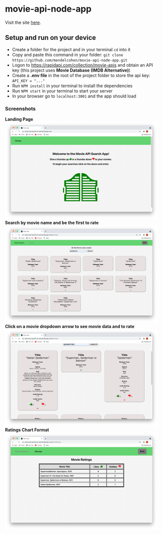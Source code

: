 # movie-api-node-app

Visit the site [here](https://movie-api-search-to-rate.herokuapp.com).

## Setup and run on your device

- Create a folder for the project and in your terminal `cd` into it
- Copy and paste this command in your folder: `git clone https://github.com/mendelcohen/movie-api-node-app.git`
- Logon to https://rapidapi.com/collection/movie-apis and obtain an API key (this project uses **Movie Database (IMDB Alternative)**)
- Create a **.env file** in the root of the project folder to store the api key: `API_KEY = "..."`
- Run `NPM install` in your terminal to install the dependencies
- Run `NPM start` in your terminal to start your server
- In your browser go to `localhost:3001` and the app should load

### Screenshots

**Landing Page**
![Image](Screenshots/LandingPage.png)
**Search by movie name and be the first to rate**
![Image](Screenshots/SearchMovieName1.png)
**Click on a movie dropdown arrow to see movie data and to rate**
![Image](Screenshots/MovieDropdown.png)
**Ratings Chart Format**
![Image](Screenshots/RatingsChartFormat.png)
